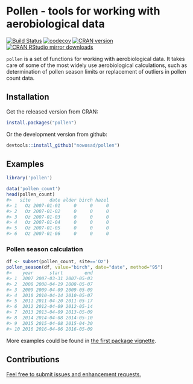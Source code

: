 <!-- README.md is generated from README.Rmd. Please edit that file -->
Pollen - tools for working with aerobiological data
===================================================

[![Build Status](https://travis-ci.org/Nowosad/pollen.png?branch=master)](https://travis-ci.org/Nowosad/pollen) [![codecov](https://codecov.io/gh/Nowosad/pollen/branch/master/graph/badge.svg)](https://codecov.io/gh/Nowosad/pollen) [![CRAN version](http://www.r-pkg.org/badges/version/pollen)](https://cran.r-project.org/package=pollen) [![CRAN RStudio mirror downloads](http://cranlogs.r-pkg.org/badges/pollen)](https://cran.r-project.org/package=pollen)

`pollen` is a set of functions for working with aerobiological data. It takes care of some of the most widely use aerobiological calculations, such as determination of pollen season limits or replacement of outliers in pollen count data.

Installation
------------

Get the released version from CRAN:

``` r
install.packages("pollen")
```

Or the development version from github:

``` r
devtools::install_github("nowosad/pollen")
```

Examples
--------

``` r
library('pollen')
```

``` r
data('pollen_count')
head(pollen_count)
#>   site       date alder birch hazel
#> 1   Oz 2007-01-01     0     0     0
#> 2   Oz 2007-01-02     0     0     0
#> 3   Oz 2007-01-03     0     0     0
#> 4   Oz 2007-01-04     0     0     0
#> 5   Oz 2007-01-05     0     0     0
#> 6   Oz 2007-01-06     0     0     0
```

### Pollen season calculation

``` r
df <- subset(pollen_count, site=='Oz')
pollen_season(df, value="birch", date="date", method="95")
#>    year      start        end
#> 1  2007 2007-03-31 2007-05-03
#> 2  2008 2008-04-19 2008-05-07
#> 3  2009 2009-04-09 2009-05-09
#> 4  2010 2010-04-14 2010-05-07
#> 5  2011 2011-04-20 2011-05-17
#> 6  2012 2012-04-09 2012-05-14
#> 7  2013 2013-04-09 2013-05-09
#> 8  2014 2014-04-08 2014-05-10
#> 9  2015 2015-04-08 2015-04-30
#> 10 2016 2016-04-06 2016-05-09
```

More examples could be found in [the first package vignette](https://cdn.rawgit.com/Nowosad/pollen/master/vignettes/intro.html).

Contributions
-------------

[Feel free to submit issues and enhancement requests.](https://github.com/Nowosad/pollen/issues)

